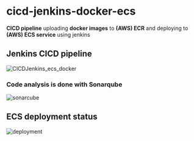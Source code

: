 # cicd-jenkins-docker-ecs
**CICD pipeline** uploading **docker images** to **(AWS) ECR** and deploying to **(AWS) ECS service** using jenkins

## Jenkins CICD pipeline
![CICDJenkins_ecs_docker](https://github.com/dominicho97/cicd-jenkins-docker-ecs/assets/43000003/c5a39593-250a-40c3-a8dd-54fc998f2d6b)

### Code analysis is done with Sonarqube
![sonarcube](https://github.com/dominicho97/cicd-jenkins-docker-ecs/assets/43000003/982c493b-ac17-4ecb-8bb4-4b8e84e99dbd)


## ECS deployment status
![deployment](https://github.com/dominicho97/cicd-jenkins-docker-ecs/assets/43000003/4d07cf2a-1d38-4417-ba05-74927771063e)
